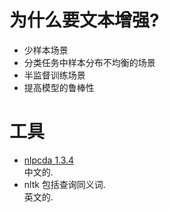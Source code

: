 # 为什么要文本增强?
- 少样本场景
- 分类任务中样本分布不均衡的场景
- 半监督训练场景
- 提高模型的鲁棒性


# 工具
- [nlpcda 1.3.4](https://github.com/425776024/nlpcda/blob/4dc7c9d7cbbdde05e024b19afb0b94343b6bb3f1/nlpcda/tools/randomword.py)  
中文的. 
- nltk
包括查询同义词.  
英文的.  
